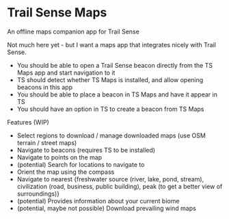 # Trail Sense Maps
An offline maps companion app for Trail Sense

Not much here yet - but I want a maps app that integrates nicely with Trail Sense.
- You should be able to open a Trail Sense beacon directly from the TS Maps app and start navigation to it
- TS should detect whether TS Maps is installed, and allow opening beacons in this app
- You should be able to place a beacon in TS Maps and have it appear in TS
- You should have an option in TS to create a beacon from TS Maps


Features (WIP)
- Select regions to download / manage downloaded maps (use OSM terrain / street maps)
- Navigate to beacons (requires TS to be installed)
- Navigate to points on the map
- (potential) Search for locations to navigate to
- Orient the map using the compass
- Navigate to nearest {freshwater source (river, lake, pond, stream), civilization (road, business, public building), peak (to get a better view of surroundings)}
- (potential) Provides information about your current biome
- (potential, maybe not possible) Download prevailing wind maps
